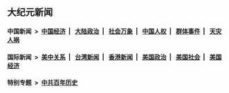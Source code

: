 ## 大纪元新闻

#### 中国新闻 &nbsp;>&nbsp; [中国经济](indexes/ncid283/README.md?09190845) &nbsp;| &nbsp; [大陆政治](indexes/ncid277/README.md?09190845) &nbsp;| &nbsp; [社会万象](indexes/ncid282/README.md?09190845) &nbsp;| &nbsp; [中国人权](indexes/ncid278/README.md?09190845) &nbsp;| &nbsp; [群体事件](indexes/ncid279/README.md?09190845) &nbsp;| &nbsp; [天灾人祸](indexes/ncid280/README.md?09190845)

#### 国际新闻 &nbsp;>&nbsp; [美中关系](indexes/nf1412576/README.md?09190845) &nbsp;| &nbsp; [台湾新闻](indexes/ncid1349361/README.md?09190845) &nbsp;| &nbsp; [香港新闻](indexes/ncid1349362/README.md?09190845) &nbsp;| &nbsp; [美国政治](indexes/ncid1078159/README.md?09190845) &nbsp;| &nbsp; [美国社会](indexes/ncid1078160/README.md?09190845) &nbsp;| &nbsp; [美国经济](indexes/ncid1078158/README.md?09190845)

#### 特别专题 &nbsp;>&nbsp; [中共百年历史](https://github.com/easy2view/epoch-special/blob/master/README.md?09190845)  
